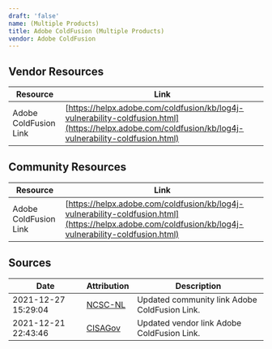 ```yaml
---
draft: 'false'
name: (Multiple Products)
title: Adobe ColdFusion (Multiple Products)
vendor: Adobe ColdFusion
---
```


## Vendor Resources
| Resource | Link |
| --- | --- |
| Adobe ColdFusion Link | [https://helpx.adobe.com/coldfusion/kb/log4j-vulnerability-coldfusion.html](https://helpx.adobe.com/coldfusion/kb/log4j-vulnerability-coldfusion.html) |

## Community Resources
| Resource | Link |
| --- | --- |
| Adobe ColdFusion Link | [https://helpx.adobe.com/coldfusion/kb/log4j-vulnerability-coldfusion.html](https://helpx.adobe.com/coldfusion/kb/log4j-vulnerability-coldfusion.html) |


## Sources
| Date | Attribution | Description |
| --- | --- | --- |
| 2021-12-27 15:29:04 | [NCSC-NL](https://github.com/NCSC-NL/log4shell/blob/main/software/README.md) | Updated community link Adobe ColdFusion Link.  |
| 2021-12-21 22:43:46 | [CISAGov](https://raw.githubusercontent.com/cisagov/log4j-affected-db/develop/README.md) | Updated vendor link Adobe ColdFusion Link.  |
